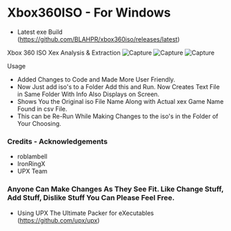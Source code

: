 # Xbox360ISO - For Windows
* Latest exe Build (https://github.com/BLAHPR/xbox360iso/releases/latest)

Xbox 360 ISO Xex Analysis &amp; Extraction
![Capture](https://github.com/user-attachments/assets/d158b3e3-4bbb-4eaa-a2d3-2271a04f3bdb)
![Capture](https://github.com/user-attachments/assets/a9533639-347b-4517-b84d-a3f4c7093bbd)
![Capture](https://github.com/user-attachments/assets/c37f8b65-8d8a-486c-915e-406b70338474)

Usage

* Added Changes to Code and Made More User Friendly.
* Now Just add iso's to a Folder Add this and Run. Now Creates Text File in Same Folder With Info Also Displays on Screen.
* Shows You the Original iso File Name Along with Actual xex Game Name Found in csv File.
* This can be Re-Run While Making Changes to the iso's in the Folder of Your Choosing.

### Credits - Acknowledgements
* roblambell
* IronRingX
* UPX Team

### Anyone Can Make Changes As They See Fit. Like Change Stuff, Add Stuff, Dislike Stuff You Can Please Feel Free.
* Using UPX The Ultimate Packer for eXecutables (https://github.com/upx/upx)
